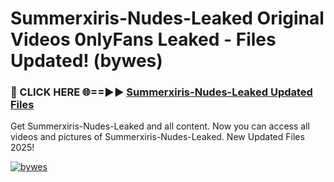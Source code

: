 # Summerxiris-Nudes-Leaked Original Videos 0nlyFans Leaked - Files Updated! (bywes)

<h3>🔴 CLICK HERE 🌐==►► <a href="https://tinyurl.com/yc6ubb5a" rel="nofollow">Summerxiris-Nudes-Leaked Updated Files</a></h3>

Get Summerxiris-Nudes-Leaked and all content. Now you can access all videos and pictures of Summerxiris-Nudes-Leaked. New Updated Files 2025!

[![bywes](https://i.imgur.com/7eu0CRL.gif)](https://tinyurl.com/yc6ubb5a)
